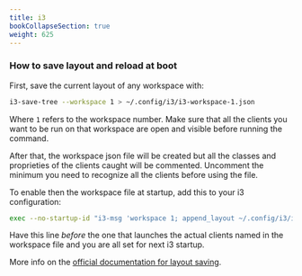 ```yaml
---
title: i3
bookCollapseSection: true
weight: 625
---
```


### How to save layout and reload at boot

First, save the current layout of any workspace with:

```bash
i3-save-tree --workspace 1 > ~/.config/i3/i3-workspace-1.json
```

Where `1` refers to the workspace number. Make sure that all the clients you 
want to be run on that workspace are open and visible before running the 
command.

After that, the workspace json file will be created but all the classes and 
proprieties of the clients caught will be commented. Uncomment the minimum you 
need to recognize all the clients before using the file.

To enable then the workspace file at startup, add this to your i3 
configuration:

```bash
exec --no-startup-id "i3-msg 'workspace 1; append_layout ~/.config/i3/i3-workspace-1.json'"
```

Have this line _before_ the one that launches the actual clients named in the 
workspace file and you are all set for next i3 startup.

More info on the [official documentation for layout saving](https://i3wm.org/docs/layout-saving.html).
